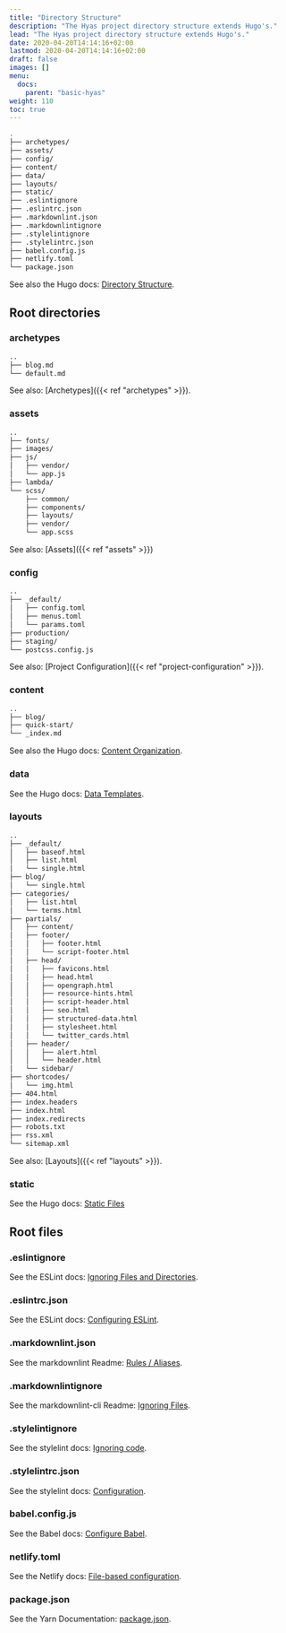 ```yaml
---
title: "Directory Structure"
description: "The Hyas project directory structure extends Hugo's."
lead: "The Hyas project directory structure extends Hugo's."
date: 2020-04-20T14:14:16+02:00
lastmod: 2020-04-20T14:14:16+02:00
draft: false
images: []
menu: 
  docs:
    parent: "basic-hyas"
weight: 110
toc: true
---
```


```bash
.
├── archetypes/
├── assets/
├── config/
├── content/
├── data/
├── layouts/
├── static/
├── .eslintignore
├── .eslintrc.json
├── .markdownlint.json
├── .markdownlintignore
├── .stylelintignore
├── .stylelintrc.json
├── babel.config.js
├── netlify.toml
└── package.json
```

See also the Hugo docs: [Directory Structure](https://gohugo.io/getting-started/directory-structure/).

## Root directories

### archetypes

```bash
..
├── blog.md
└── default.md
```

See also: [Archetypes]({{< ref "archetypes" >}}).

### assets

```bash
..
├── fonts/
├── images/
├── js/
│   ├── vendor/
│   └── app.js
├── lambda/
└── scss/
    ├── common/
    ├── components/
    ├── layouts/
    ├── vendor/
    └── app.scss
```
See also: [Assets]({{< ref "assets" >}})

### config

```bash
..
├── _default/
│   ├── config.toml
│   ├── menus.toml
│   └── params.toml
├── production/
├── staging/
└── postcss.config.js
```

See also: [Project Configuration]({{< ref "project-configuration" >}}).

### content

```bash
..
├── blog/
├── quick-start/
└── _index.md
```

See also the Hugo docs: [Content Organization](https://gohugo.io/content-management/organization/).

### data
See the Hugo docs: [Data Templates](https://gohugo.io/templates/data-templates/).

### layouts

```bash
..
├── _default/
│   ├── baseof.html
│   ├── list.html
│   └── single.html
├── blog/
│   └── single.html
├── categories/
│   ├── list.html
│   └── terms.html
├── partials/
│   ├── content/
│   ├── footer/
│   │   ├── footer.html
│   │   └── script-footer.html
│   ├── head/
│   │   ├── favicons.html
│   │   ├── head.html
│   │   ├── opengraph.html
│   │   ├── resource-hints.html
│   │   ├── script-header.html
│   │   ├── seo.html
│   │   ├── structured-data.html
│   │   ├── stylesheet.html
│   │   └── twitter_cards.html
│   ├── header/
│   │   ├── alert.html
│   │   └── header.html
│   └── sidebar/
├── shortcodes/
│   └── img.html
├── 404.html
├── index.headers
├── index.html
├── index.redirects
├── robots.txt
├── rss.xml
└── sitemap.xml
```
See also: [Layouts]({{< ref "layouts" >}}).

### static

See the Hugo docs: [Static Files](https://gohugo.io/content-management/static-files/)

## Root files

### .eslintignore

See the ESLint docs: [Ignoring Files and Directories](https://eslint.org/docs/user-guide/configuring#ignoring-files-and-directories).

### .eslintrc.json

See the ESLint docs: [Configuring ESLint](https://eslint.org/docs/user-guide/configuring).

### .markdownlint.json

See the markdownlint Readme: [Rules / Aliases](https://github.com/DavidAnson/markdownlint#rules--aliases).

### .markdownlintignore

See the markdownlint-cli Readme: [Ignoring Files](https://github.com/igorshubovych/markdownlint-cli#ignoring-files).

### .stylelintignore

See the stylelint docs: [Ignoring code](https://stylelint.io/user-guide/ignore-code).

### .stylelintrc.json

See the stylelint docs: [Configuration](https://stylelint.io/user-guide/configure).

### babel.config.js

See the Babel docs: [Configure Babel](https://babeljs.io/docs/en/configuration).

### netlify.toml

See the Netlify docs: [File-based configuration](https://docs.netlify.com/configure-builds/file-based-configuration/).

### package.json

See the Yarn Documentation: [package.json](https://classic.yarnpkg.com/en/docs/package-json/).
